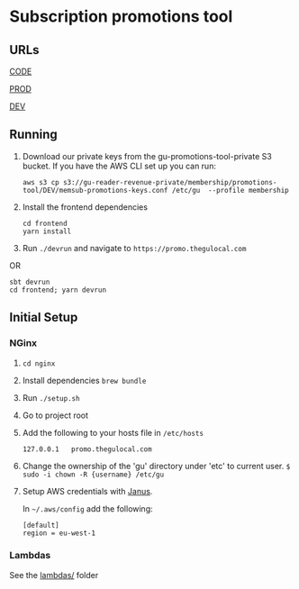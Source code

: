 # Subscription promotions tool

## URLs
[CODE](https://promo.code.memsub-promotions.gutools.co.uk)

[PROD](https://memsub-promotions.gutools.co.uk/)

[DEV](https://promo.thegulocal.com/)

## Running

1. Download our private keys from the gu-promotions-tool-private S3 bucket. If you have the AWS CLI set up you can run:
   ```
   aws s3 cp s3://gu-reader-revenue-private/membership/promotions-tool/DEV/memsub-promotions-keys.conf /etc/gu  --profile membership
   ```

1. Install the frontend dependencies
    ```
    cd frontend
    yarn install
    ```

1. Run ``` ./devrun ``` and navigate to ```https://promo.thegulocal.com```

OR

```
sbt devrun
cd frontend; yarn devrun
```


## Initial Setup

### NGinx
1. `cd nginx`
1. Install dependencies `brew bundle`
2. Run `./setup.sh`

1. Go to project root
1. Add the following to your hosts file in `/etc/hosts`

   ```
   127.0.0.1   promo.thegulocal.com
   ```
1. Change the ownership of the 'gu' directory under 'etc' to current user.
   `$ sudo -i chown -R {username} /etc/gu`

1. Setup AWS credentials with [Janus](https://janus.gutools.co.uk/).

   In `~/.aws/config` add the following:

   ```
   [default]
   region = eu-west-1
   ```

### Lambdas

See the [lambdas/](lambdas/) folder
   

